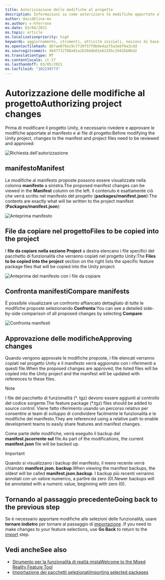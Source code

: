 ```yaml
---
title: Autorizzazione delle modifiche al progetto
description: Informazioni su come autorizzare le modifiche apportate al progetto lo strumento per lo sviluppo HoloLens e VR.
author: davidkline-ms
ms.author: v-hferrone
ms.date: 03/04/2021
ms.topic: article
ms.localizationpriority: high
keywords: aggiornamento, strumenti, attività iniziali, nozioni di base, unity, visual studio, toolkit, visore VR realtà mista, visore VR di windows mixed reality, visore per realtà virtuale, installazione, Windows, HoloLens, emulatore, unreal, openxr
ms.openlocfilehash: db7ae079e19c7739f57f0b9e4a375a3e6f9a3cdd
ms.sourcegitcommit: 4647712788a91a2b26d4b01e62285c2942bb0bd2
ms.translationtype: MT
ms.contentlocale: it-IT
ms.lasthandoff: 03/05/2021
ms.locfileid: "102230773"
---
```

# <a name="authorizing-project-changes"></a><span data-ttu-id="93bc9-104">Autorizzazione delle modifiche al progetto</span><span class="sxs-lookup"><span data-stu-id="93bc9-104">Authorizing project changes</span></span>

<span data-ttu-id="93bc9-105">Prima di modificare il progetto Unity, è necessario rivedere e approvare le modifiche apportate al manifesto e ai file di progetto:</span><span class="sxs-lookup"><span data-stu-id="93bc9-105">Before modifying the Unity project, changes to the manifest and project files need to be reviewed and approved:</span></span>

![Richiesta dell'autorizzazione](images/FeatureToolApprovalRequest.png)

## <a name="manifest"></a><span data-ttu-id="93bc9-107">manifesto</span><span class="sxs-lookup"><span data-stu-id="93bc9-107">Manifest</span></span>

<span data-ttu-id="93bc9-108">Le modifiche al manifesto proposte possono essere visualizzate nella colonna **manifesto** a sinistra.</span><span class="sxs-lookup"><span data-stu-id="93bc9-108">The proposed manifest changes can be viewed in the **Manifest** column on the left.</span></span> <span data-ttu-id="93bc9-109">Il contenuto è esattamente ciò che verrà scritto nel manifesto del progetto (**packages/manifest.json**):</span><span class="sxs-lookup"><span data-stu-id="93bc9-109">The contents are exactly what will be written to the project manifest (**Packages/manifest.json**):</span></span>

![Anteprima manifesto](images/ManifestPreview.png)

## <a name="files-to-be-copied-into-the-project"></a><span data-ttu-id="93bc9-111">File da copiare nel progetto</span><span class="sxs-lookup"><span data-stu-id="93bc9-111">Files to be copied into the project</span></span>

<span data-ttu-id="93bc9-112">I **file da copiare nella sezione Project** a destra elencano i file specifici del pacchetto di funzionalità che verranno copiati nel progetto Unity:</span><span class="sxs-lookup"><span data-stu-id="93bc9-112">The **Files to be copied into the project** section on the right lists the specific feature package files that will be copied into the Unity project:</span></span>

![Anteprima del manifesto con i file da copiare](images/FilesToCopy.png)

## <a name="compare-manifests"></a><span data-ttu-id="93bc9-114">Confronta manifesti</span><span class="sxs-lookup"><span data-stu-id="93bc9-114">Compare manifests</span></span>

<span data-ttu-id="93bc9-115">È possibile visualizzare un confronto affiancato dettagliato di tutte le modifiche proposte selezionando **Confronta**:</span><span class="sxs-lookup"><span data-stu-id="93bc9-115">You can see a detailed side-by-side comparison of all proposed changes by selecting **Compare**:</span></span>

![Confronta manifesti](images/FeatureToolCompareManifest.png)

## <a name="approving-changes"></a><span data-ttu-id="93bc9-117">Approvazione delle modifiche</span><span class="sxs-lookup"><span data-stu-id="93bc9-117">Approving changes</span></span>

<span data-ttu-id="93bc9-118">Quando vengono approvate le modifiche proposte, i file elencati verranno copiati nel progetto Unity e il manifesto verrà aggiornato con i riferimenti a questi file.</span><span class="sxs-lookup"><span data-stu-id="93bc9-118">When the proposed changes are approved, the listed files will be copied into the Unity project and the manifest will be updated with references to these files.</span></span>

> [!NOTE]
> <span data-ttu-id="93bc9-119">I file del pacchetto di funzionalità (\*. tgz) devono essere aggiunti al controllo del codice sorgente.</span><span class="sxs-lookup"><span data-stu-id="93bc9-119">The feature package (\*.tgz) files should be added to source control.</span></span> <span data-ttu-id="93bc9-120">Viene fatto riferimento usando un percorso relativo per consentire ai team di sviluppo di condividere facilmente le funzionalità e le modifiche del manifesto.</span><span class="sxs-lookup"><span data-stu-id="93bc9-120">They are referenced using a relative path to enable development teams to easily share features and manifest changes.</span></span>

 <span data-ttu-id="93bc9-121">Come parte delle modifiche, verrà eseguito il backup del **manifest.jscorrente sul** file.</span><span class="sxs-lookup"><span data-stu-id="93bc9-121">As part of the modifications, the current **manifest.json** file will be backed up.</span></span>

> [!IMPORTANT]
> <span data-ttu-id="93bc9-122">Quando si visualizzano i backup del manifesto, il meno recente verrà chiamato **manifest.json. backup**.</span><span class="sxs-lookup"><span data-stu-id="93bc9-122">When viewing the manifest backups, the oldest will be called **manifest.json.backup**.</span></span> <span data-ttu-id="93bc9-123">I backup più recenti verranno annotati con un valore numerico, a partire da zero (0).</span><span class="sxs-lookup"><span data-stu-id="93bc9-123">Newer backups will be annotated with a numeric value, beginning with zero (0).</span></span>

## <a name="going-back-to-the-previous-step"></a><span data-ttu-id="93bc9-124">Tornando al passaggio precedente</span><span class="sxs-lookup"><span data-stu-id="93bc9-124">Going back to the previous step</span></span>

<span data-ttu-id="93bc9-125">Se è necessario apportare modifiche alle selezioni delle funzionalità, usare **tornare indietro** per tornare al passaggio di [importazione](importing-features.md) .</span><span class="sxs-lookup"><span data-stu-id="93bc9-125">If you need to make changes to your feature selections, use **Go Back** to return to the [import](importing-features.md) step.</span></span>

## <a name="see-also"></a><span data-ttu-id="93bc9-126">Vedi anche</span><span class="sxs-lookup"><span data-stu-id="93bc9-126">See also</span></span>

- [<span data-ttu-id="93bc9-127">Strumento per la funzionalità di realtà mista</span><span class="sxs-lookup"><span data-stu-id="93bc9-127">Welcome to the Mixed Reality Feature Tool</span></span>](welcome-to-mr-feature-tool.md)
- [<span data-ttu-id="93bc9-128">Importazione dei pacchetti selezionati</span><span class="sxs-lookup"><span data-stu-id="93bc9-128">Importing selected packages</span></span>](importing-features.md)
